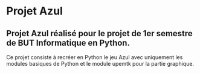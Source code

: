 # Projet Azul

## Projet Azul réalisé pour le projet de 1er semestre de BUT Informatique en Python.

Ce projet consiste à recréer en Python le jeu Azul avec uniquement les modules basiques de Python et le module upemtk pour la partie graphique.
